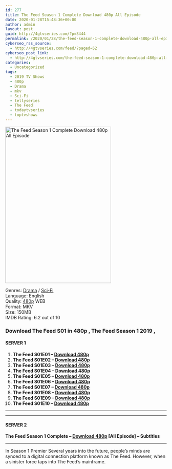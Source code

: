 ```yaml
---
id: 277
title: The Feed Season 1 Complete Download 480p All Episode
date: 2020-01-28T15:48:36+00:00
author: admin
layout: post
guid: http://4gtvseries.com/?p=3444
permalink: /2020/01/28/the-feed-season-1-complete-download-480p-all-episode/
cyberseo_rss_source:
  - http://4gtvseries.com/feed/?paged=52
cyberseo_post_link:
  - http://4gtvseries.com/the-feed-season-1-complete-download-480p-all-episode/
categories:
  - Uncategorized
tags:
  - 2019 TV Shows
  - 480p
  - Drama
  - mkv
  - Sci-Fi
  - tellyseries
  - The Feed
  - todaytvseries
  - toptvshows
---
```

<img loading="lazy" class="aligncenter" src="https://3.bp.blogspot.com/-rSh6DMuD2T4/XjBV-k8uowI/AAAAAAAAAUA/2gwyylXBrSQfeBdM6fZ_87uUGiJv3tPdwCK4BGAYYCw/s1600/The%2BFeed%2BSeason%2B1.jpg" alt="The Feed Season 1 Complete Download 480p All Episode" width="330" height="488" />

Genres:&nbsp;<a href="http://4gtvseries.com/tag/drama/" data-wpel-link="internal">Drama</a> / <a href="http://4gtvseries.com/tag/sci-fi/" data-wpel-link="internal">Sci-Fi</a>  
Language: English  
Quality:&nbsp;<a href="http://4gtvseries.com/tag/480p/" data-wpel-link="internal">480p</a> WEB  
Format: MKV  
Size: 150MB  
IMDB Rating: 6.2 out of 10

### **Download The Feed S01 in 480p , The Feed Season 1 2019 ,&nbsp;**

#### <span><strong>SERVER 1</strong></span>

  1. **The Feed S01E01 – <a href="http://slink.dl480p.xyz/PSzbK" data-wpel-link="external" target="_blank" rel="nofollow external noopener noreferrer" class="wpel-icon-left"><i class="wpel-icon fa fa-download" aria-hidden="true"></i>Download 480p</a>**
  2. **The Feed S01E02 – <a href="http://slink.dl480p.xyz/ABISpO" data-wpel-link="external" target="_blank" rel="nofollow external noopener noreferrer" class="wpel-icon-left"><i class="wpel-icon fa fa-download" aria-hidden="true"></i>Download 480p</a>**
  3. **The Feed S01E03 – <a href="http://slink.dl480p.xyz/015Cm8GZ" data-wpel-link="external" target="_blank" rel="nofollow external noopener noreferrer" class="wpel-icon-left"><i class="wpel-icon fa fa-download" aria-hidden="true"></i>Download 480p</a>**
  4. **The Feed S01E04 – <a href="http://slink.dl480p.xyz/EFyd6K" data-wpel-link="external" target="_blank" rel="nofollow external noopener noreferrer" class="wpel-icon-left"><i class="wpel-icon fa fa-download" aria-hidden="true"></i>Download 480p</a>**
  5. **The Feed S01E05 – <a href="http://slink.dl480p.xyz/7kMOm" data-wpel-link="external" target="_blank" rel="nofollow external noopener noreferrer" class="wpel-icon-left"><i class="wpel-icon fa fa-download" aria-hidden="true"></i>Download 480p</a>**
  6. **The Feed S01E06 – <a href="http://slink.dl480p.xyz/sqMtn" data-wpel-link="external" target="_blank" rel="nofollow external noopener noreferrer" class="wpel-icon-left"><i class="wpel-icon fa fa-download" aria-hidden="true"></i>Download 480p</a>**
  7. **The Feed S01E07 – <a href="http://slink.dl480p.xyz/4XSw0GPZ" data-wpel-link="external" target="_blank" rel="nofollow external noopener noreferrer" class="wpel-icon-left"><i class="wpel-icon fa fa-download" aria-hidden="true"></i>Download 480p</a>**
  8. **The Feed S01E08 – <a href="http://slink.dl480p.xyz/D27ZiTX" data-wpel-link="external" target="_blank" rel="nofollow external noopener noreferrer" class="wpel-icon-left"><i class="wpel-icon fa fa-download" aria-hidden="true"></i>Download 480p</a>**
  9. **The Feed S01E09 – <a href="http://slink.dl480p.xyz/deBI2v" data-wpel-link="external" target="_blank" rel="nofollow external noopener noreferrer" class="wpel-icon-left"><i class="wpel-icon fa fa-download" aria-hidden="true"></i>Download 480p</a>**
 10. **The Feed S01E10 – <a href="http://slink.dl480p.xyz/90Z8fUG" data-wpel-link="external" target="_blank" rel="nofollow external noopener noreferrer" class="wpel-icon-left"><i class="wpel-icon fa fa-download" aria-hidden="true"></i>Download 480p</a>**

* * *

* * *

#### <span><strong>SERVER 2</strong></span>

**The Feed Season 1 Complete – <a href="http://dl480p.xyz/3777/" data-wpel-link="external" target="_blank" rel="nofollow external noopener noreferrer" class="wpel-icon-left"><i class="wpel-icon fa fa-download" aria-hidden="true"></i>Download 480p</a> [All Episode] – Subtitles**

* * *

In Season 1 Premier Several years into the future, people’s minds are synced to a digital connection platform known as The Feed. However, when a sinister force taps into The Feed’s mainframe.

<div align="center">
</div>